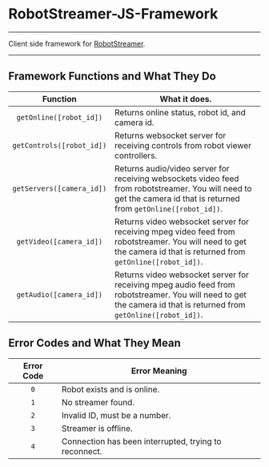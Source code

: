 # RobotStreamer-JS-Framework
---
Client side framework for [RobotStreamer](http://robotstreamer.com).

---
## Framework Functions and What They Do


|          Function         | What it does.                                                                                                                                                        |
|:-------------------------:|----------------------------------------------------------------------------------------------------------------------------------------------------------------------|
|  `getOnline([robot_id])`  | Returns online status, robot id, and camera id.                                                                                                                      |
| `getControls([robot_id])` | Returns websocket server for receiving controls from robot viewer controllers.                                                                                       |
| `getServers([camera_id])` | Returns audio/video server for receiving websockets video feed from robotstreamer. You will need to get the camera id that is returned from `getOnline([robot_id])`. |
|  `getVideo([camera_id])`  | Returns video websocket server for receiving mpeg video feed from robotstreamer. You will need to get the camera id that is returned from `getOnline([robot_id])`.   |
|  `getAudio([camera_id])`  | Returns video websocket server for receiving mpeg audio feed from robotstreamer. You will need to get the camera id that is returned from `getOnline([robot_id])`.   |

## Error Codes and What They Mean

| Error Code 	| Error Meaning                                         	|
|:----------:	|-------------------------------------------------------	|
|     `0`    	| Robot exists and is online.                           	|
|     `1`    	| No streamer found.                                    	|
|     `2`    	| Invalid ID, must be a number.                         	|
|     `3`    	| Streamer is offline.                                  	|
|     `4`    	| Connection has been interrupted, trying to reconnect. 	|
